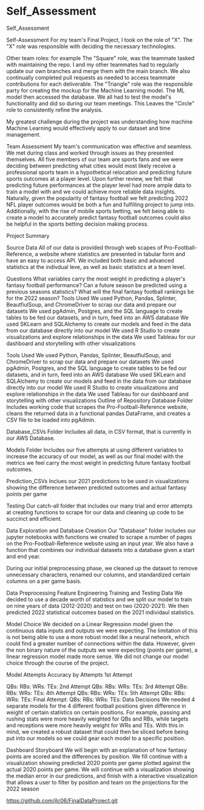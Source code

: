 # Self_Assessment
Self_Assessment



Self-Assessment
For my team's Final Project, I took on the role of "X".
The "X" role was responsible with deciding the necessary technologies.

Other team roles: for example The "Square" role, was the teammate tasked with maintaining the repo. I and my other teammates had to regularly update our own branches and merge them with the main branch. We also continually completed pull requests as needed to access teammate contributions for each deliverable. The "Triangle" role was the responsible party for creating the mockup for the Machine Learning model. The ML model then accessed the database. We all had to test the model's functionality and did so during our team meetings. This Leaves the "Circle" role to consistently refine the analysis.

My greatest challenge during the project was understanding how machine Machine Learning would effectively apply to our dataset and time management.

Team Assessment
My team's communication was effective and seamless. We met during class and worked through issues as they presented themselves. 
All five members of our team are sports fans and we were deciding between predicting what cities would most likely receive a professional sports team in a hypothetical relocation and predicting future sports outcomes at a player level. Upon further review, we felt that predicting future performances at the player level had more ample data to train a model with and we could achieve more reliable data insights. Naturally, given the popularity of fantasy football we felt predicting 2022 NFL player outcomes would be both a fun and fulfilling project to jump into. Additionally, with the rise of mobile sports betting, we felt being able to create a model to accurately predict fantasy football outcomes could also be helpful in the sports betting decision making process.



Project Summary

Source Data
All of our data is provided through web scapes of Pro-Football-Reference, a website where statistics are presented in tabular form and have an easy to access API. We included both basic and advanced statistics at the indivdual leve, as well as basic statistics at a team level.

Questions
What variables carry the most weight in predicting a player's fantasy football performance?
Can a future season be predicted using a previous seasons statistics?
What will the final fantasy football rankings be for the 2022 season?
Tools Used
We used Python, Pandas, Splinter, BeautfiulSoup, and ChromeDriver to scrap our data and prepare our datasets
We used pgAdmin, Postgres, and the SQL language to create tables to be fed our datasets, and in turn, feed into an AWS database
We used SKLearn and SQLAlchemy to create our models and feed in the data from our database directly into our model
We used R Studio to create visualizations and explore relationships in the data
We used Tableau for our dashboard and storytelling with other visualizations


Tools Used
We used Python, Pandas, Splinter, BeautfiulSoup, and ChromeDriver to scrap our data and prepare our datasets
We used pgAdmin, Postgres, and the SQL language to create tables to be fed our datasets, and in turn, feed into an AWS database
We used SKLearn and SQLAlchemy to create our models and feed in the data from our database directly into our model
We used R Studio to create visualizations and explore relationships in the data
We used Tableau for our dashboard and storytelling with other visualizations
Outline of Repository
Database Folder
Includes working code that scrapes the Pro-Football-Reference website, cleans the returned data in a functional pandas DataFrame, and creates a CSV file to be loaded into pgAdmin.

Database_CSVs Folder
Includes all data, in CSV format, that is currently in our AWS Database.

Models Folder
Includes our five attempts at using different variables to increase the accuracy of our model, as well as our final model with the metrics we feel carry the most weight in predicting future fantasy football outcomes.

Prediction_CSVs
Inclues our 2021 predictions to be used in visualizations showing the difference between predicted outcomes and actual fantasy points per game

Testing
Our catch-all folder that includes our many trial and error attempts at creating functions to scrape for our data and cleaning up code to be succinct and efficient.

Data Exploration and Database Creation
Our "Database" folder includes our jupyter notebooks with functions we created to scrape a number of pages on the Pro-Football-Reference website using an input year. We also have a function that combines our individual datasets into a database given a start and end year.

During our initial preprocessing phase, we cleaned up the dataset to remove unnecessary characters, renamed our columns, and standardized certain columns on a per game basis.

Data Preprocessing
Feature Engineering
Training and Testing Data
We decided to use a decade worth of statistics and we split our model to train on nine years of data (2012-2020) and test on two (2020-2021). We then predicted 2022 statistical outcomes based on the 2021 individaul statistics.

Model Choice
We decided on a Linear Regression model given the continuous data inputs and outputs we were expecting. The limitation of this is not being able to use a more robust model like a neural network, which could find a greater number of connections within the data. However, given the non binary nature of the outputs we were expecting (points per game), a linear regression model made more sense. We did not change our model choice through the course of the project.

Model Attempts
Accuracy by Attempts
1st Attempt

QBs:
RBs:
WRs:
TEs: 2nd Attempt
QBs:
RBs:
WRs:
TEs: 3rd Attempt
QBs:
RBs:
WRs:
TEs: 4th Attempt
QBs:
RBs:
WRs:
TEs: 5th Attempt
QBs:
RBs:
WRs:
TEs: Final Attempt:
QBs:
RBs:
WRs:
TEs:
Data Decisions
We needed 4 separate models for the 4 different football positions given difference in weight of certain statistics on certain positions. For example, passing and rushing stats were more heavily weighted for QBs and RBs, while targets and receptions were more heavily weight for WRs and TEs. With this in mind, we created a robust dataset that could then be sliced before being put into our models so we could gear each model to a specific position.

Dashboard Storyboard
We will begin with an explanation of how fantasy points are scored and the differences by position. We fill continue with a visualization showing predicted 2020 points per game plotted against the actual 2020 points per game. We will continue with a visualization showing the median error in our predictions, and finish with a interactive visualization that allows a user to filter by position and team on the projections for the 2022 season


https://github.com/jlc06/FinalDataProject.git
